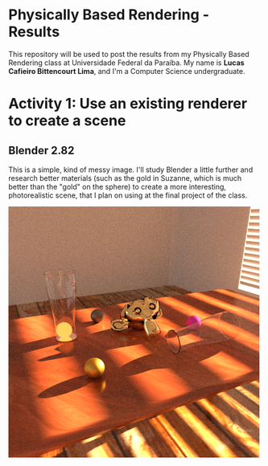 # Physically Based Rendering - Results
This repository will be used to post the results from my Physically Based Rendering class at Universidade Federal da Paraíba. My name is **Lucas Cafieiro Bittencourt Lima**, and I'm a Computer Science undergraduate.

# Activity 1: Use an existing renderer to create a scene

## Blender 2.82

This is a simple, kind of messy image. I'll study Blender a little further and research better materials (such as the gold in Suzanne, which is much better than the "gold" on the sphere) to create a more interesting, photorealistic scene, that I plan on using at the final project of the class.

![First Example](activity1/Example1.png)